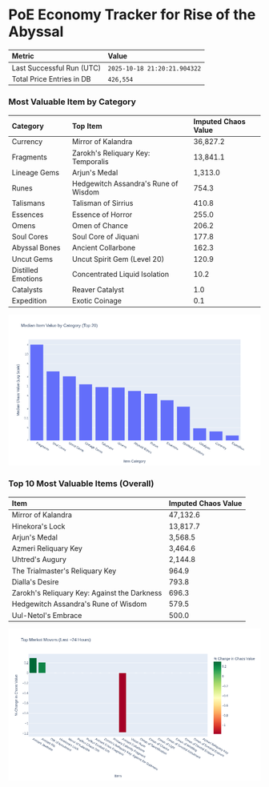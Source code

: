 # PoE Economy Tracker for Rise of the Abyssal

<!-- START_MAINTENANCE -->
| Metric | Value |
|:---|:---|
| Last Successful Run (UTC) | `2025-10-18 21:20:21.904322` |
| Total Price Entries in DB | `426,554` |

<!-- END_MAINTENANCE -->

<!-- START_DATAFRAME_DEBUG -->
<!-- END_DATAFRAME_DEBUG -->

<!-- START_CATEGORY_ANALYSIS -->
### Most Valuable Item by Category
| Category | Top Item | Imputed Chaos Value |
| :--- | :--- | :--- |
| Currency | Mirror of Kalandra | 36,827.2 |
| Fragments | Zarokh's Reliquary Key: Temporalis | 13,841.1 |
| Lineage Gems | Arjun's Medal | 1,313.0 |
| Runes | Hedgewitch Assandra's Rune of Wisdom | 754.3 |
| Talismans | Talisman of Sirrius | 410.8 |
| Essences | Essence of Horror | 255.0 |
| Omens | Omen of Chance | 206.2 |
| Soul Cores | Soul Core of Jiquani | 177.8 |
| Abyssal Bones | Ancient Collarbone | 162.3 |
| Uncut Gems | Uncut Spirit Gem (Level 20) | 120.9 |
| Distilled Emotions | Concentrated Liquid Isolation | 10.2 |
| Catalysts | Reaver Catalyst | 1.0 |
| Expedition | Exotic Coinage | 0.1 |


![Category Analysis Chart](charts/category_analysis.png)
<!-- END_ANALYSIS -->

<!-- START_ANALYSIS -->
### Top 10 Most Valuable Items (Overall)
| Item | Imputed Chaos Value |
| :--- | :--- |
| Mirror of Kalandra | 47,132.6 |
| Hinekora's Lock | 13,817.7 |
| Arjun's Medal | 3,568.5 |
| Azmeri Reliquary Key | 3,464.6 |
| Uhtred's Augury | 2,144.8 |
| The Trialmaster's Reliquary Key | 964.9 |
| Dialla's Desire | 793.8 |
| Zarokh's Reliquary Key: Against the Darkness | 696.3 |
| Hedgewitch Assandra's Rune of Wisdom | 579.5 |
| Uul-Netol's Embrace | 500.0 |


![Market Movers Chart](charts/market_movers.png)
<!-- END_ANALYSIS -->
